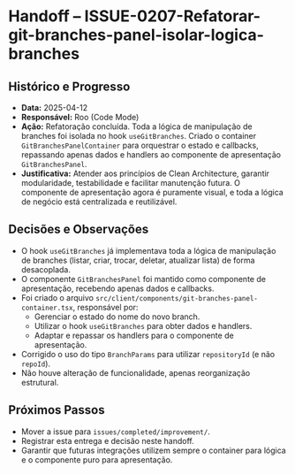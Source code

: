# Handoff – ISSUE-0207-Refatorar-git-branches-panel-isolar-logica-branches

## Histórico e Progresso

- **Data:** 2025-04-12
- **Responsável:** Roo (Code Mode)
- **Ação:** Refatoração concluída. Toda a lógica de manipulação de branches foi isolada no hook `useGitBranches`. Criado o container `GitBranchesPanelContainer` para orquestrar o estado e callbacks, repassando apenas dados e handlers ao componente de apresentação `GitBranchesPanel`.
- **Justificativa:** Atender aos princípios de Clean Architecture, garantir modularidade, testabilidade e facilitar manutenção futura. O componente de apresentação agora é puramente visual, e toda a lógica de negócio está centralizada e reutilizável.

## Decisões e Observações

- O hook `useGitBranches` já implementava toda a lógica de manipulação de branches (listar, criar, trocar, deletar, atualizar lista) de forma desacoplada.
- O componente `GitBranchesPanel` foi mantido como componente de apresentação, recebendo apenas dados e callbacks.
- Foi criado o arquivo `src/client/components/git-branches-panel-container.tsx`, responsável por:
  - Gerenciar o estado do nome do novo branch.
  - Utilizar o hook `useGitBranches` para obter dados e handlers.
  - Adaptar e repassar os handlers para o componente de apresentação.
- Corrigido o uso do tipo `BranchParams` para utilizar `repositoryId` (e não `repoId`).
- Não houve alteração de funcionalidade, apenas reorganização estrutural.

## Próximos Passos

- Mover a issue para `issues/completed/improvement/`.
- Registrar esta entrega e decisão neste handoff.
- Garantir que futuras integrações utilizem sempre o container para lógica e o componente puro para apresentação.